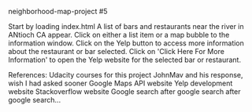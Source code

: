 
neighborhood-map-project #5

Start by loading index.html
A list of bars and restaurants near the river in ANtioch CA appear.
Click on either a list item or a map bubble to the information window.
Click on the Yelp button to access more information about the restaurant or bar selected.
Click on 'Click Here For More Information' to open the Yelp website for the selected bar or restaurant.

References:
Udacity courses for this project
JohnMav and his response, wish I had asked sooner
Google Maps API website
Yelp development website
Stackoverflow website
Google search after google search after google search...
